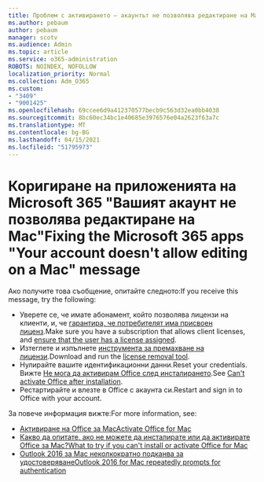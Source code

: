 ```yaml
---
title: Проблем с активирането – акаунтът не позволява редактиране на Mac
ms.author: pebaum
author: pebaum
manager: scotv
ms.audience: Admin
ms.topic: article
ms.service: o365-administration
ROBOTS: NOINDEX, NOFOLLOW
localization_priority: Normal
ms.collection: Adm_O365
ms.custom:
- "3409"
- "9001425"
ms.openlocfilehash: 69ccee6d9a412370577becb9c563d32ea0bb4038
ms.sourcegitcommit: 8bc60ec34bc1e40685e3976576e04a2623f63a7c
ms.translationtype: MT
ms.contentlocale: bg-BG
ms.lasthandoff: 04/15/2021
ms.locfileid: "51795973"
---
```

# <a name="fixing-the-microsoft-365-apps-your-account-doesnt-allow-editing-on-a-mac-message"></a><span data-ttu-id="f67da-102">Коригиране на приложенията на Microsoft 365 "Вашият акаунт не позволява редактиране на Mac"</span><span class="sxs-lookup"><span data-stu-id="f67da-102">Fixing the Microsoft 365 apps "Your account doesn't allow editing on a Mac" message</span></span>

<span data-ttu-id="f67da-103">Ако получите това съобщение, опитайте следното:</span><span class="sxs-lookup"><span data-stu-id="f67da-103">If you receive this message, try the following:</span></span>

- <span data-ttu-id="f67da-104">Уверете се, че имате абонамент, който позволява лицензи на клиенти, и, че [ гарантира, че потребителят има присвоен лиценз](https://docs.microsoft.com/microsoft-365/admin/add-users/add-users).</span><span class="sxs-lookup"><span data-stu-id="f67da-104">Make sure you have a subscription that allows client licenses, and [ensure that the user has a license assigned](https://docs.microsoft.com/microsoft-365/admin/add-users/add-users).</span></span> 
- <span data-ttu-id="f67da-105">Изтеглете и изпълнете [инструмента за премахване на лицензи](https://support.office.com/article/how-to-remove-office-license-files-on-a-mac-b032c0f6-a431-4dad-83a9-6b727c03b193).</span><span class="sxs-lookup"><span data-stu-id="f67da-105">Download and run the [license removal tool](https://support.office.com/article/how-to-remove-office-license-files-on-a-mac-b032c0f6-a431-4dad-83a9-6b727c03b193).</span></span>
- <span data-ttu-id="f67da-106">Нулирайте вашите идентификационни данни.</span><span class="sxs-lookup"><span data-stu-id="f67da-106">Reset your credentials.</span></span> <span data-ttu-id="f67da-107">Вижте [Не мога да активирам Office след инсталирането](https://support.office.com/article/5efba2b4-b1e6-4e5f-bf3c-6ab945d03dea#bkmk_cantactivate).</span><span class="sxs-lookup"><span data-stu-id="f67da-107">See [Can't activate Office after installation](https://support.office.com/article/5efba2b4-b1e6-4e5f-bf3c-6ab945d03dea#bkmk_cantactivate).</span></span>
- <span data-ttu-id="f67da-108">Рестартирайте и влезте в Office с акаунта си.</span><span class="sxs-lookup"><span data-stu-id="f67da-108">Restart and sign in to Office with your account.</span></span>

<span data-ttu-id="f67da-109">За повече информация вижте:</span><span class="sxs-lookup"><span data-stu-id="f67da-109">For more information, see:</span></span>
- [<span data-ttu-id="f67da-110">Активиране на Office за Mac</span><span class="sxs-lookup"><span data-stu-id="f67da-110">Activate Office for Mac</span></span>](https://support.office.com/article/activate-office-for-mac-7f6646b1-bb14-422a-9ad4-a53410fcefb2)
- [<span data-ttu-id="f67da-111">Какво да опитате, ако не можете да инсталирате или да активирате Office за Mac?</span><span class="sxs-lookup"><span data-stu-id="f67da-111">What to try if you can't install or activate Office for Mac</span></span>](https://support.office.com/article/5efba2b4-b1e6-4e5f-bf3c-6ab945d03dea#picktab=activation)
- [<span data-ttu-id="f67da-112">Outlook 2016 за Mac неколкократно подканва за удостоверяване</span><span class="sxs-lookup"><span data-stu-id="f67da-112">Outlook 2016 for Mac repeatedly prompts for authentication</span></span>](https://docs.microsoft.com/outlook/troubleshoot/sign-in/repeated-prompts-authentication)